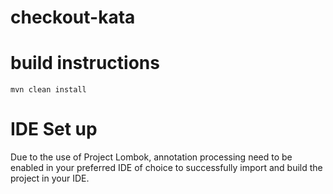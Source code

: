 # checkout-kata

# build instructions
```mvn clean install```
# IDE Set up
Due to the use of Project Lombok, annotation processing need to be enabled in your preferred IDE of choice to successfully import and build the project in your IDE.
